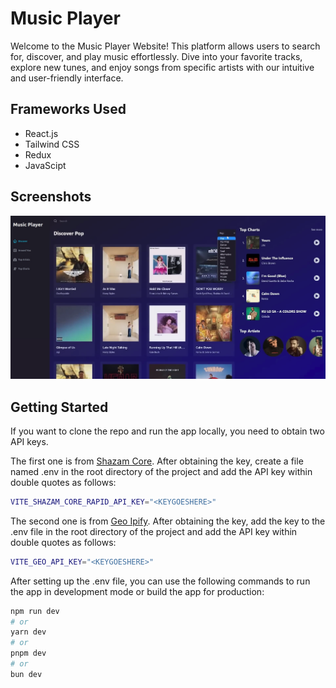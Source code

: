 # Music Player
Welcome to the Music Player Website! This platform allows users to search for, discover, and play music effortlessly. Dive into your favorite tracks, explore new tunes, and enjoy songs from specific artists with our intuitive and user-friendly interface.
## Frameworks Used
* React.js
* Tailwind CSS
* Redux
* JavaScipt

## Screenshots

![Screenshot1](https://github.com/naseem-shawarba/Projects_Screenshots/blob/main/Music_Player/Screenshot1.png)


## Getting Started

If you want to clone the repo and run the app locally, you need to obtain two API keys.

The first one is from <a href="https://rapidapi.com/WaveTech/api/shazam-core7">Shazam Core</a>. After obtaining the key, create a file named .env in the root directory of the project and add the API key within double quotes as follows:
```bash
VITE_SHAZAM_CORE_RAPID_API_KEY="<KEYGOESHERE>"
```
The second one is from <a href="https://geo.ipify.org/">Geo Ipify</a>. After obtaining the key, add the key to the .env file in the root directory of the project and add the API key within double quotes as follows:
```bash
VITE_GEO_API_KEY="<KEYGOESHERE>"
```

After setting up the .env file, you can use the following commands to run the app in development mode or build the app for production:

```bash
npm run dev
# or
yarn dev
# or
pnpm dev
# or
bun dev
```
